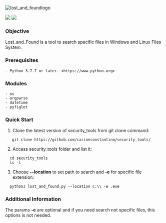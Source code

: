 ![lost_and_foundlogo](https://user-images.githubusercontent.com/53983340/90346437-568da780-dfff-11ea-8ec8-8de7b5f4d885.png)

<p>
 <img src="https://img.shields.io/badge/lost_and_found-v.0.1-yellow" />
 <img src="https://img.shields.io/badge/python-v.3.7.7-blue" />
 </p>
 
### Objective

Lost_and_Found is a tool to search specific files in Windows and Linux Files System.

### Prerequisites

```
- Python 3.7.7 or later. <https://www.python.org>
```

### Modules

```
- os
- argparse
- datetime
- pyfiglet
```

### Quick Start

1. Clone the latest version of security_tools from git clone command:

 ```
    git clone https://github.com/carineconstantino/security_tools/
 ```
    
 2. Access security_tools folder and list it:
 
 ```
   cd security_tools
   ls -l
 ```
 
 3. Choose **--location** to set path to search and **-e** for specific file extension:
 
 ```
   python3 lost_and_found.py --location C:\\ -e .exe
 ```
 
 ### Additional Information
 
 The params **-e** are optional and if you need search not specific files, this options is not needed. 

